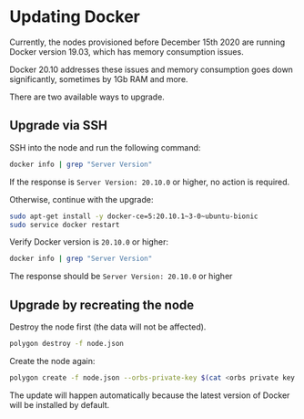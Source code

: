 # Updating Docker

Currently, the nodes provisioned before December 15th 2020 are running Docker version 19.03, which has memory consumption issues.

Docker 20.10 addresses these issues and memory consumption goes down significantly, sometimes by 1Gb RAM and more.

There are two available ways to upgrade.

## Upgrade via SSH

SSH into the node and run the following command:

```bash
docker info | grep "Server Version"
```

If the response is `Server Version: 20.10.0` or higher, no action is required. 

Otherwise, continue with the upgrade:

```bash
sudo apt-get install -y docker-ce=5:20.10.1~3-0~ubuntu-bionic
sudo service docker restart
```

Verify Docker version is `20.10.0` or higher:

```bash
docker info | grep "Server Version"
```
The response should be `Server Version: 20.10.0` or higher

## Upgrade by recreating the node

Destroy the node first (the data will not be affected).

```bash
polygon destroy -f node.json
```

Create the node again:

```bash
polygon create -f node.json --orbs-private-key $(cat <orbs private key file>)
```

The update will happen automatically because the latest version of Docker will be installed by default.
